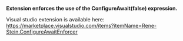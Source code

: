 **Extension enforces the use of the ConfigureAwait(false) expression.**

Visual studio extension is available here: https://marketplace.visualstudio.com/items?itemName=Rene-Stein.ConfigureAwaitEnforcer